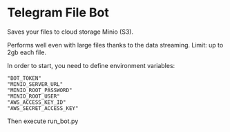 # Telegram File Bot

Saves your files to cloud storage Minio (S3).

Performs well even with large files thanks to the data streaming. Limit: up to 2gb each file.

In order to start, you need to define environment variables:
```
"BOT_TOKEN"
"MINIO_SERVER_URL"
"MINIO_ROOT_PASSWORD"
"MINIO_ROOT_USER"
"AWS_ACCESS_KEY_ID"
"AWS_SECRET_ACCESS_KEY"
```

Then execute run_bot.py
